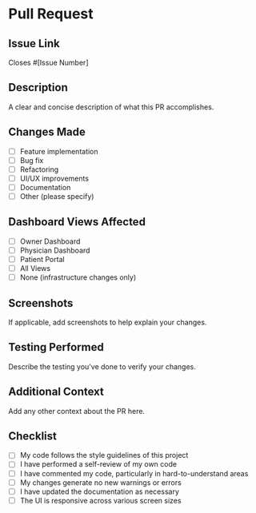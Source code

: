 # Pull Request

## Issue Link
Closes #[Issue Number]

## Description
A clear and concise description of what this PR accomplishes.

## Changes Made
- [ ] Feature implementation
- [ ] Bug fix
- [ ] Refactoring
- [ ] UI/UX improvements
- [ ] Documentation
- [ ] Other (please specify)

## Dashboard Views Affected
- [ ] Owner Dashboard
- [ ] Physician Dashboard
- [ ] Patient Portal
- [ ] All Views
- [ ] None (infrastructure changes only)

## Screenshots
If applicable, add screenshots to help explain your changes.

## Testing Performed
Describe the testing you've done to verify your changes.

## Additional Context
Add any other context about the PR here.

## Checklist
- [ ] My code follows the style guidelines of this project
- [ ] I have performed a self-review of my own code
- [ ] I have commented my code, particularly in hard-to-understand areas
- [ ] My changes generate no new warnings or errors
- [ ] I have updated the documentation as necessary
- [ ] The UI is responsive across various screen sizes 